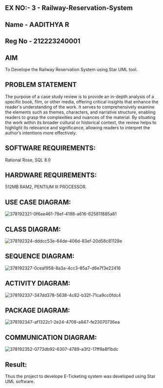 ## EX NO:- 3 - Railway-Reservation-System
## Name - AADITHYA R
## Reg No - 212223240001
## AIM
To Develope the Railway Reservation System using Star UML tool.

## PROBLEM STATEMENT
The purpose of a case study review is to provide an in-depth analysis of a specific book, film, or other media, offering critical insights that enhance the reader's understanding of the work. It serves to comprehensively examine the elements such as themes, characters, and narrative structure, enabling readers to grasp the complexities and nuances of the material. By situating the work within its broader cultural or historical context, the review helps to highlight its relevance and significance, allowing readers to interpret the author’s intentions more effectively.

## SOFTWARE REQUIREMENTS:
Rational Rose, SQL 8.0

## HARDWARE REQUIREMENTS:
512MB RAM2, PENTIUM III PROCESSOR.

## USE CASE DIAGRAM:
![378192321-0f6ee461-78ef-4198-a616-625811885a81](https://github.com/user-attachments/assets/570c4273-53a6-4dca-a697-55efa5d33ab4)

## CLASS DIAGRAM:
![378192324-dddcc53e-64de-406d-83ef-20d58c81128e](https://github.com/user-attachments/assets/c584fbe3-8585-4d12-bae9-81dfbf544190)

## SEQUENCE DIAGRAM:
![378192327-0ceaf958-8a3a-4cc3-85a7-d6e7f3e22416](https://github.com/user-attachments/assets/3e4e9d50-3b6b-4359-bd17-ddf572e75352)

## ACTIVITY DIAGRAM:
![378192337-347dd378-5638-4c82-b32f-71ca9cc0fdc4](https://github.com/user-attachments/assets/0abff418-91ad-4202-ba59-8c1e3b3afde8)

## PACKAGE DIAGRAM:
![378192347-af1322c1-2e24-4708-a847-fe23070736ea](https://github.com/user-attachments/assets/f15512f7-c2e2-4d99-902e-f56ab20e8ac6)

## COMMUNICATION DIAGRAM:
![378192352-0773db92-6307-4789-a3f2-17ff9a8f1bdc](https://github.com/user-attachments/assets/e1e02b39-b16c-493f-9ee8-cfd0940daea5)

## Result:
Thus the project to develope E-Ticketing system was developed using Star UML software.
